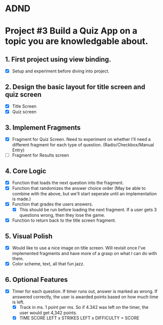 # ADND
Project #3 Build a Quiz App on a topic you are knowledgable about.
=======
## 1.  First project using view binding.
- [x] Setup and experiment before diving into project.
## 2. Design the basic layout for title screen and quiz screen
- [x] Title Screen
- [x] Quiz screen
## 3. Implement Fragments
- [x] Fragment for Quiz Screen.  Need to experiment on whether  I'll need a different fragment for each type of question. (Radio/Checkbox/Manual Entry)
- [ ] Fragment for Results screen
## 4. Core Logic
- [x] Function that loads the next question into the fragment.
- [x] Function that randomizes the answer choice order (May be able to combine with the above, but we'll start seperate until an implementation is made.)
- [x] Function that grades the users answers.
  - [x] This should be run before loading the next fragment.  If a user gets 3 questions wrong, then they lose the game.
- [x] Function to return back to the title screen fragment.
## 5. Visual Polish
- [x] Would like to use a nice image on title screen. Will revisit once I've implemented fragments and have more of a grasp on what I can do with them.
- [x] Color scheme, text, all that fun jazz.
## 6. Optional Features
- [x] Timer for each question.  If timer runs out, answer is marked as wrong. If answered correctly, the user is awarded points based on how much time is left.
  - [x] Track in ms.  1 point per ms.  So if 4.342 was left on the timer, the user would get 4,342 points.
  - [x] TIME SCORE LEFT x STRIKES LEFT x DIFFICULTY = SCORE
